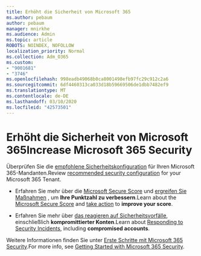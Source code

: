 ```yaml
---
title: Erhöht die Sicherheit von Microsoft 365
ms.author: pebaum
author: pebaum
manager: mnirkhe
ms.audience: Admin
ms.topic: article
ROBOTS: NOINDEX, NOFOLLOW
localization_priority: Normal
ms.collection: Adm_O365
ms.custom:
- "9001681"
- "3746"
ms.openlocfilehash: 998eadb49068b0ca8001498efb97fc29c912c2a6
ms.sourcegitcommit: 6df4460313ca033d18b59669506de1dbb7482ef9
ms.translationtype: MT
ms.contentlocale: de-DE
ms.lasthandoff: 03/10/2020
ms.locfileid: "42573501"
---
```

# <a name="increase-microsoft-365-security"></a><span data-ttu-id="d8057-102">Erhöht die Sicherheit von Microsoft 365</span><span class="sxs-lookup"><span data-stu-id="d8057-102">Increase Microsoft 365 Security</span></span>

<span data-ttu-id="d8057-103">Überprüfen Sie die [empfohlene Sicherheitskonfiguration](https://docs.microsoft.com/microsoft-365/security/office-365-security/tenant-wide-setup-for-increased-security?view=o365-worldwide) für Ihren Microsoft 365-Mandanten.</span><span class="sxs-lookup"><span data-stu-id="d8057-103">Review [recommended security configuration](https://docs.microsoft.com/microsoft-365/security/office-365-security/tenant-wide-setup-for-increased-security?view=o365-worldwide) for your Microsoft 365 Tenant.</span></span>

- <span data-ttu-id="d8057-104">Erfahren Sie mehr über die [Microsoft Secure Score](https://docs.microsoft.com/microsoft-365/security/mtp/microsoft-secure-score?view=o365-worldwide) und [ergreifen Sie Maßnahmen](https://docs.microsoft.com/microsoft-365/security/mtp/microsoft-secure-score?view=o365-worldwide#take-action-to-improve-your-score) , um **Ihre Punktzahl zu verbessern**.</span><span class="sxs-lookup"><span data-stu-id="d8057-104">Learn about the [Microsoft Secure Score](https://docs.microsoft.com/microsoft-365/security/mtp/microsoft-secure-score?view=o365-worldwide) and [take action](https://docs.microsoft.com/microsoft-365/security/mtp/microsoft-secure-score?view=o365-worldwide#take-action-to-improve-your-score) to **improve your score**.</span></span>

- <span data-ttu-id="d8057-105">Erfahren Sie mehr über [das reagieren auf Sicherheitsvorfälle](https://docs.microsoft.com/microsoft-365/security/office-365-security/office365-security-incident-response-overview?view=o365-worldwide), einschließlich **kompromittierter Konten**.</span><span class="sxs-lookup"><span data-stu-id="d8057-105">Learn about [Responding to Security Incidents](https://docs.microsoft.com/microsoft-365/security/office-365-security/office365-security-incident-response-overview?view=o365-worldwide), including **compromised accounts**.</span></span>

<span data-ttu-id="d8057-106">Weitere Informationen finden Sie unter [Erste Schritte mit Microsoft 365 Security](https://docs.microsoft.com/microsoft-365/security/office-365-security/security-roadmap?view=o365-worldwide).</span><span class="sxs-lookup"><span data-stu-id="d8057-106">For more info, see [Getting Started with Microsoft 365 Security](https://docs.microsoft.com/microsoft-365/security/office-365-security/security-roadmap?view=o365-worldwide).</span></span> 
